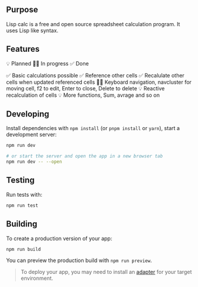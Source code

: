 ## Purpose
Lisp calc is a free and open source spreadsheet calculation program. It uses Lisp like syntax.

## Features
💡 Planned
👨‍💻 In progress
✅ Done

✅ Basic calculations possible
✅ Reference other cells
✅ Recalulate other cells when updated referenced cells
👨‍💻 Keyboard navigation, navcluster for moving cell, f2 to edit, Enter to close, Delete to delete
💡 Reactive recalculation of cells
💡 More functions, Sum, avrage and so on

## Developing

Install dependencies with `npm install` (or `pnpm install` or `yarn`), start a development server:

```bash
npm run dev

# or start the server and open the app in a new browser tab
npm run dev -- --open
```
## Testing 
Run tests with: 

``` bash
npm run test
```

## Building

To create a production version of your app:

```bash
npm run build
```

You can preview the production build with `npm run preview`.

> To deploy your app, you may need to install an [adapter](https://kit.svelte.dev/docs/adapters) for your target environment.
